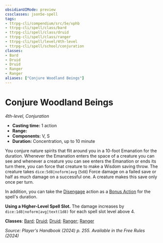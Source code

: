 ```yaml
---
obsidianUIMode: preview
cssclasses: json5e-spell
tags:
- ttrpg-cli/compendium/src/5e/xphb
- ttrpg-cli/spell/class/bard
- ttrpg-cli/spell/class/druid
- ttrpg-cli/spell/class/ranger
- ttrpg-cli/spell/level/4th-level
- ttrpg-cli/spell/school/conjuration
classes:
- Bard
- Druid
- Druid
- Ranger
- Ranger
aliases: ["Conjure Woodland Beings"]
---
```

# Conjure Woodland Beings
*4th-level, Conjuration*  

- **Casting time:** 1 action
- **Range:** 
- **Components:** V, S
- **Duration:** Concentration, up to 10 minute

You conjure nature spirits that flit around you in a 10-foot Emanation for the duration. Whenever the Emanation enters the space of a creature you can see and whenever a creature you can see enters the Emanation or ends its turn there, you can force that creature to make a Wisdom saving throw. The creature takes `dice:5d8|noform|avg` (`5d8`) Force damage on a failed save or half as much damage on a successful one. A creature makes this save only once per turn.

In addition, you can take the [Disengage](3-Compendium/rules/actions.md#Disengage) action as a [Bonus Action](3-Compendium/rules/variant-rules/bonus-action-xphb.md) for the spell's duration.

**Using a Higher-Level Spell Slot.** The damage increases by `dice:1d8|noform|avg|text(1d8)` for each spell slot level above 4.

**Classes**: [Bard](list-spells-classes-bard); [Druid](list-spells-classes-druid); [Druid](list-spells-classes-druid); [Ranger](list-spells-classes-ranger); [Ranger](list-spells-classes-ranger)

*Source: Player's Handbook (2024) p. 255. Available in the Free Rules (2024)*